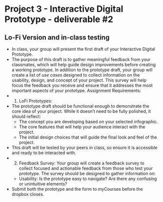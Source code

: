 # Project 3 - Interactive Digital Prototype - deliverable #2
## Lo-Fi Version and in-class testing
- In class, your group will present the first draft of your Interactive Digital Prototype.
- The purpose of this draft is to gather meaningful feedback from your classmates, which will help guide design improvements before creating a working prototype.
In addition to the prototype draft, your group will create a list of *use cases* designed to collect information on the usability, design, and concept of your project.
This survey will help focus the feedback you receive and ensure that it addresses the most important aspects of your prototype.
Assignment Requirements:
- 1. LoFi Prototypes:
- The prototype draft should be functional enough to demonstrate the core idea of your project. While it doesn’t need to be fully polished, it should reflect:
  - The concept you are developing based on your selected infographic.
  - The core features that will help your audience interact with the project.
  - The initial design choices that will guide the final look and feel of the project.
- This draft will be tested by your peers in class, so ensure it is accessible and ready to be interacted with.
- 2. Feedback Survey:
Your group will create a feedback survey to collect focused and actionable feedback from those who test your prototype. The survey should be designed to gather information on:
  - Usability: Is the prototype easy to navigate? Are there any confusing or unintuitive elements? 
- Submit both the prototype and the form to myCourses before the dropbox closes.
